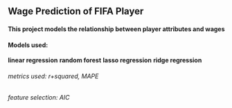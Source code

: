  ## Wage Prediction of FIFA Player
 
 #### This project models the relationship between player attributes and wages 
 
 #### Models used:
 **linear regression**
 **random forest**
 **lasso regression**
 **ridge regression**

###### metrics used: r+squared, MAPE

###### feature selection: AIC
